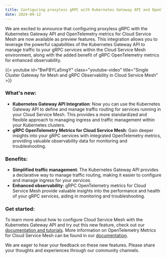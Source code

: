 ```yaml
---
title: Configuring proxyless gRPC with Kubernetes Gateway API and OpenTelemetry metrics for Cloud Service Mesh now available in preview
date: 2024-09-12
---
```


We are excited to announce that configuring proxyless gRPC with the Kubernetes Gateway API and OpenTelemetry metrics for Cloud Service Mesh are now available as preview features. This integration allows you to leverage the powerful capabilities of the Kubernetes Gateway API to manage traffic to your gRPC services within the Cloud Service Mesh environment, along with the added benefit of gRPC OpenTelemetry metrics for enhanced observability.

{{< youtube id="BwFBYLa5mgY" class="youtube-video" title="Single Cluster Gateway for Mesh and gRPC Observability in Cloud Service Mesh" >}}

### What's new:
- **Kubernetes Gateway API Integration**: Now you can use the Kubernetes Gateway API to define and manage traffic routing for services running in your Cloud Service Mesh. This provides a more standardized and flexible approach to managing ingress and traffic management within your Kubernetes clusters.
- **gRPC OpenTelemetry Metrics for Cloud Service Mesh**: Gain deeper insights into your gRPC services with integrated OpenTelemetry metrics, providing valuable observability data for monitoring and troubleshooting.

### Benefits:
- **Simplified traffic management**: The Kubernetes Gateway API provides a declarative way to manage traffic routing, making it easier to configure and manage ingress for your services.
- **Enhanced observability**: gRPC OpenTelemetry metrics for Cloud Service Mesh provide valuable insights into the performance and health of your gRPC services, aiding in monitoring and troubleshooting.

### Get started:
To learn more about how to configure Cloud Service Mesh with the Kubernetes Gateway API and try out this new feature, check out our [documentation and tutorials](https://cloud.google.com/service-mesh/docs/gateway/proxyless-grpc-mesh). More information on OpenTelemetry Metrics for Cloud Service Mesh can be found in our [documentation](https://cloud.google.com/service-mesh/docs/service-routing/observability-proxyless-grpc).

We are eager to hear your feedback on these new features. Please share your thoughts and experiences through our community channels.

